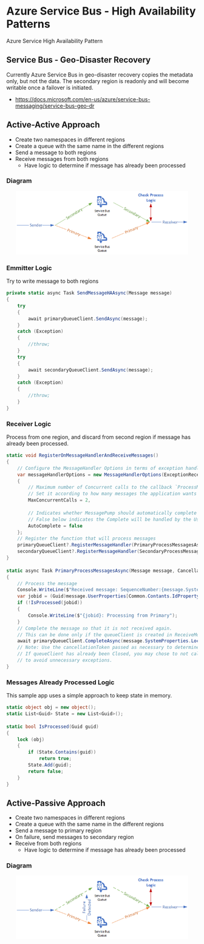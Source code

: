 # Azure Service Bus - High Availability Patterns

Azure Service High Availability Pattern

## Service Bus - Geo-Disaster Recovery

Currently Azure Service Bus in geo-disaster recovery copies the metadata only, but not the data. The secondary region is readonly and will become writable once a failover is initiated.

- https://docs.microsoft.com/en-us/azure/service-bus-messaging/service-bus-geo-dr

## Active-Active Approach

- Create two namespaces in different regions
- Create a queue with the same name in the different regions
- Send a message to both regions
- Receive messages from both regions
  - Have logic to determine if message has already been processed

### Diagram

<p align="center">
  <img src="active-active.png" width="90%" title="Active-Active pattern">
</p>

### Emmitter Logic

Try to write message to both regions

```c#
private static async Task SendMessageHAAsync(Message message)
{
    try
    {
        await primaryQueueClient.SendAsync(message);
    }
    catch (Exception)
    {
        //throw;
    }
    try
    {
        await secondaryQueueClient.SendAsync(message);
    }
    catch (Exception)
    {
        //throw;
    }
}
```

### Receiver Logic

Process from one region, and discard from second region if message has already been processed.

```c#
static void RegisterOnMessageHandlerAndReceiveMessages()
{
    // Configure the MessageHandler Options in terms of exception handling, number of concurrent messages to deliver etc.
    var messageHandlerOptions = new MessageHandlerOptions(ExceptionReceivedHandler)
    {
        // Maximum number of Concurrent calls to the callback `ProcessMessagesAsync`, set to 1 for simplicity.
        // Set it according to how many messages the application wants to process in parallel.
        MaxConcurrentCalls = 2,

        // Indicates whether MessagePump should automatically complete the messages after returning from User Callback.
        // False below indicates the Complete will be handled by the User Callback as in `ProcessMessagesAsync` below.
        AutoComplete = false
    };
    // Register the function that will process messages
    primaryQueueClient?.RegisterMessageHandler(PrimaryProcessMessagesAsync, messageHandlerOptions);
    secondaryQueueClient?.RegisterMessageHandler(SecondaryProcessMessagesAsync, messageHandlerOptions);
}

static async Task PrimaryProcessMessagesAsync(Message message, CancellationToken token)
{
    // Process the message
    Console.WriteLine($"Received message: SequenceNumber:{message.SystemProperties.SequenceNumber} Body:{Encoding.UTF8.GetString(message.Body)}");
    var jobid = (Guid)message.UserProperties[Common.Contants.IdProperty];
    if (!IsProcessed(jobid))
    {
        Console.WriteLine($"{jobid}: Processing from Primary");
    }
    // Complete the message so that it is not received again.
    // This can be done only if the queueClient is created in ReceiveMode.PeekLock mode (which is default).
    await primaryQueueClient.CompleteAsync(message.SystemProperties.LockToken);
    // Note: Use the cancellationToken passed as necessary to determine if the queueClient has already been closed.
    // If queueClient has already been Closed, you may chose to not call CompleteAsync() or AbandonAsync() etc. calls 
    // to avoid unnecessary exceptions.
}
```

### Messages Already Processed Logic

This sample app uses a simple approach to keep state in memory.

```c#
static object obj = new object();
static List<Guid> State = new List<Guid>();

static bool IsProcessed(Guid guid)
{
    lock (obj)
    {
        if (State.Contains(guid))
            return true;
        State.Add(guid);
        return false;
    }
}
```

## Active-Passive Approach

- Create two namespaces in different regions
- Create a queue with the same name in the different regions
- Send a message to primary region
- On failure, send messages to secondary region
- Receive from both regions
  - Have logic to determine if message has already been processed 

### Diagram

<p align="center">
  <img src="active-passive.png" width="90%" title="Active-Passive pattern">
</p>

